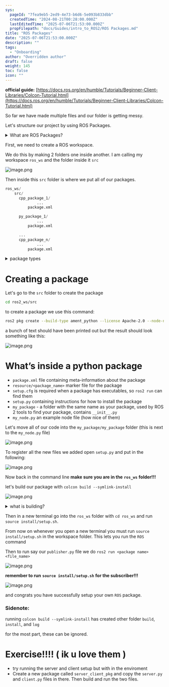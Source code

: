 ```yaml
---
sys:
  pageId: "7fea9eb5-2ed9-4e73-b6d6-5e093b833dbb"
  createdTime: "2024-08-21T00:28:00.000Z"
  lastEditedTime: "2025-07-06T21:53:00.000Z"
  propFilepath: "docs/Guides/intro_to_ROS2/ROS Packages.md"
title: "ROS Packages"
date: "2025-07-06T21:53:00.000Z"
description: ""
tags:
  - "Onboarding"
author: "Overridden author"
draft: false
weight: 145
toc: false
icon: ""
---
```


**official guide:** [https://docs.ros.org/en/humble/Tutorials/Beginner-Client-Libraries/Colcon-Tutorial.html](https://docs.ros.org/en/humble/Tutorials/Beginner-Client-Libraries/Colcon-Tutorial.html)

So far we have made multiple files and our folder is getting messy.

Let's structure our project by using ROS Packages.

<details>
      <summary>What are ROS Packages?</summary>
      ROS Packages are, as the name implies, packages of code that are highly sharable between ROS developers.
  </details>

First, we need to create a ROS workspace.

We do this by making 2 folders one inside another. I am calling my workspace `ros_ws` and the folder inside it `src`

![image.png](https://prod-files-secure.s3.us-west-2.amazonaws.com/d518164a-d88e-44d1-a4ee-3adb3bd8bce0/70706947-fd18-4537-a67b-e12946812d31/image.png?X-Amz-Algorithm=AWS4-HMAC-SHA256&X-Amz-Content-Sha256=UNSIGNED-PAYLOAD&X-Amz-Credential=ASIAZI2LB466T3N4TR6W%2F20250806%2Fus-west-2%2Fs3%2Faws4_request&X-Amz-Date=20250806T121858Z&X-Amz-Expires=3600&X-Amz-Security-Token=IQoJb3JpZ2luX2VjEDwaCXVzLXdlc3QtMiJHMEUCIHlXwnm99zkKtpWHQVmE3GOdl56Gx1JthUCeNpkBG3tuAiEA3wYf8E6oJ5QSSvCxSlhMD455LpWijJ%2FLNDKfU9%2BefOAq%2FwMIdRAAGgw2Mzc0MjMxODM4MDUiDFb7xdsdiZ2iCIDS1SrcA3MceLHB8q5WBIlGdj4scvOu75Q1%2F%2FuV0FWSpW5DMRC2%2FnPaUPlkv7IBIlG6eSQC4OYj5ooYgaO6VZz3X3HuYPOPGo3I1BtiqJD29scy0dUgDmXCRK2o0qpkd8MgrL4Cr7964p5xMSKHgMSMB7DWdCnrGe60BspmOC5CMj7MGZfiGH1K2sXmHI8b28agUeeD1xoLX%2FgZzyv0vKasW1hWI1p1A2qkSJUS21nh%2F%2BsZydI9HutqJfobm%2FzEkHY5Y6RUMD%2BRoIA0MadD759IuWUqRRjlpLMblkRWT774B28uu81QB12efOw9HJG9GG%2F%2B7xhIEPZxNtTu%2FlES6E%2F3cZDJogg7XrLBCPdViZdfsXYLaEELzuoubF4LjFWSYJlvnyS%2B%2FH6f02aqFsp4w4FQoLkQ4m5yiTav3SekoadWmEr08XrWqGZo7UIgC4FtVAsCnFwn6PIgm3ttzhb%2BB4cTb3u%2FsO4ysAiaP0BD9uxJd1UIPQXTK7v6b21UOlA7UElD5jViJdWQqg9WilN%2F5RyjPEUIZy%2B8bAZXu6f8U2WSRJsjmFOjyrSqOg%2Fv%2FgJPCfIPnXKW%2B3DNTR%2FtOJgJ%2BOtbbj73W8efYNS20n6%2BWL9a87wQa74p939%2B%2BazMnEA7JevXML6EzcQGOqUBZO5YwCfAq%2FzrzwtinlWRD%2Bnn8BUzFSCCg3FcRXMRaPzoeJ0zTfmWzK6H2CpVi5psJkcFIxoNXI%2BQ7Xcg3k8KP41VOGkSw1e2hUvT0iII%2BrrpTfhIt8Qy%2FME2XdsqENam%2FBc8b6CIufuoMq4uGBqCCZ7Oxkv5XRczAO4Hk%2BcZskr4O%2FEyEGKlFwjlLHtAejIkADQP3hiDWxeSs%2FVJnslR2Me4OdNS&X-Amz-Signature=742eef9e9b75ecf65b32e6203c1c9581ac2d8e9e67f31d416e74e958288b276f&X-Amz-SignedHeaders=host&x-amz-checksum-mode=ENABLED&x-id=GetObject)

Then inside this `src` folder is where we put all of our packages.

```python
ros_ws/
    src/
      cpp_package_1/
		      ...
          package.xml

      py_package_1/
		      ...
          package.xml

      ...
      cpp_package_n/
		      ...
          package.xml

```

<details>

<summary>package types</summary>

packages can be either `C++` or python.

the intern file structure is different for each but for this guide we will stick to creating python packages

</details>

# Creating a package

Let's go to the `src` folder to create the package

```bash
cd ros2_ws/src
```

to create a package we use this command:

```bash
ros2 pkg create --build-type ament_python --license Apache-2.0 --node-name my_node my_package
```

a bunch of text should have been printed out but the result should look something like this:

![image.png](https://prod-files-secure.s3.us-west-2.amazonaws.com/d518164a-d88e-44d1-a4ee-3adb3bd8bce0/e6cf1e3f-8512-4a3e-b131-079f800bf3e8/image.png?X-Amz-Algorithm=AWS4-HMAC-SHA256&X-Amz-Content-Sha256=UNSIGNED-PAYLOAD&X-Amz-Credential=ASIAZI2LB466T3N4TR6W%2F20250806%2Fus-west-2%2Fs3%2Faws4_request&X-Amz-Date=20250806T121858Z&X-Amz-Expires=3600&X-Amz-Security-Token=IQoJb3JpZ2luX2VjEDwaCXVzLXdlc3QtMiJHMEUCIHlXwnm99zkKtpWHQVmE3GOdl56Gx1JthUCeNpkBG3tuAiEA3wYf8E6oJ5QSSvCxSlhMD455LpWijJ%2FLNDKfU9%2BefOAq%2FwMIdRAAGgw2Mzc0MjMxODM4MDUiDFb7xdsdiZ2iCIDS1SrcA3MceLHB8q5WBIlGdj4scvOu75Q1%2F%2FuV0FWSpW5DMRC2%2FnPaUPlkv7IBIlG6eSQC4OYj5ooYgaO6VZz3X3HuYPOPGo3I1BtiqJD29scy0dUgDmXCRK2o0qpkd8MgrL4Cr7964p5xMSKHgMSMB7DWdCnrGe60BspmOC5CMj7MGZfiGH1K2sXmHI8b28agUeeD1xoLX%2FgZzyv0vKasW1hWI1p1A2qkSJUS21nh%2F%2BsZydI9HutqJfobm%2FzEkHY5Y6RUMD%2BRoIA0MadD759IuWUqRRjlpLMblkRWT774B28uu81QB12efOw9HJG9GG%2F%2B7xhIEPZxNtTu%2FlES6E%2F3cZDJogg7XrLBCPdViZdfsXYLaEELzuoubF4LjFWSYJlvnyS%2B%2FH6f02aqFsp4w4FQoLkQ4m5yiTav3SekoadWmEr08XrWqGZo7UIgC4FtVAsCnFwn6PIgm3ttzhb%2BB4cTb3u%2FsO4ysAiaP0BD9uxJd1UIPQXTK7v6b21UOlA7UElD5jViJdWQqg9WilN%2F5RyjPEUIZy%2B8bAZXu6f8U2WSRJsjmFOjyrSqOg%2Fv%2FgJPCfIPnXKW%2B3DNTR%2FtOJgJ%2BOtbbj73W8efYNS20n6%2BWL9a87wQa74p939%2B%2BazMnEA7JevXML6EzcQGOqUBZO5YwCfAq%2FzrzwtinlWRD%2Bnn8BUzFSCCg3FcRXMRaPzoeJ0zTfmWzK6H2CpVi5psJkcFIxoNXI%2BQ7Xcg3k8KP41VOGkSw1e2hUvT0iII%2BrrpTfhIt8Qy%2FME2XdsqENam%2FBc8b6CIufuoMq4uGBqCCZ7Oxkv5XRczAO4Hk%2BcZskr4O%2FEyEGKlFwjlLHtAejIkADQP3hiDWxeSs%2FVJnslR2Me4OdNS&X-Amz-Signature=1a18b8bf774993820a3115c2846597453c6f1298028eadb0486f95313ee7a12a&X-Amz-SignedHeaders=host&x-amz-checksum-mode=ENABLED&x-id=GetObject)

# What’s inside a python package

- `package.xml` file containing meta-information about the package
- `resource/<package_name>` marker file for the package
- `setup.cfg` is required when a package has executables, so `ros2 run` can find them
- `setup.py` containing instructions for how to install the package
- `my_package` - a folder with the same name as your package, used by ROS 2 tools to find your package, contains `__init__.py`
- `my_node.py` an example node file (how nice of them)

Let's move all of our code into the `my_package/my_package` folder (this is next to the `my_node.py` file)

![image.png](https://prod-files-secure.s3.us-west-2.amazonaws.com/d518164a-d88e-44d1-a4ee-3adb3bd8bce0/9ce58f11-0da9-4d3e-b86d-506a9685d378/image.png?X-Amz-Algorithm=AWS4-HMAC-SHA256&X-Amz-Content-Sha256=UNSIGNED-PAYLOAD&X-Amz-Credential=ASIAZI2LB466T3N4TR6W%2F20250806%2Fus-west-2%2Fs3%2Faws4_request&X-Amz-Date=20250806T121858Z&X-Amz-Expires=3600&X-Amz-Security-Token=IQoJb3JpZ2luX2VjEDwaCXVzLXdlc3QtMiJHMEUCIHlXwnm99zkKtpWHQVmE3GOdl56Gx1JthUCeNpkBG3tuAiEA3wYf8E6oJ5QSSvCxSlhMD455LpWijJ%2FLNDKfU9%2BefOAq%2FwMIdRAAGgw2Mzc0MjMxODM4MDUiDFb7xdsdiZ2iCIDS1SrcA3MceLHB8q5WBIlGdj4scvOu75Q1%2F%2FuV0FWSpW5DMRC2%2FnPaUPlkv7IBIlG6eSQC4OYj5ooYgaO6VZz3X3HuYPOPGo3I1BtiqJD29scy0dUgDmXCRK2o0qpkd8MgrL4Cr7964p5xMSKHgMSMB7DWdCnrGe60BspmOC5CMj7MGZfiGH1K2sXmHI8b28agUeeD1xoLX%2FgZzyv0vKasW1hWI1p1A2qkSJUS21nh%2F%2BsZydI9HutqJfobm%2FzEkHY5Y6RUMD%2BRoIA0MadD759IuWUqRRjlpLMblkRWT774B28uu81QB12efOw9HJG9GG%2F%2B7xhIEPZxNtTu%2FlES6E%2F3cZDJogg7XrLBCPdViZdfsXYLaEELzuoubF4LjFWSYJlvnyS%2B%2FH6f02aqFsp4w4FQoLkQ4m5yiTav3SekoadWmEr08XrWqGZo7UIgC4FtVAsCnFwn6PIgm3ttzhb%2BB4cTb3u%2FsO4ysAiaP0BD9uxJd1UIPQXTK7v6b21UOlA7UElD5jViJdWQqg9WilN%2F5RyjPEUIZy%2B8bAZXu6f8U2WSRJsjmFOjyrSqOg%2Fv%2FgJPCfIPnXKW%2B3DNTR%2FtOJgJ%2BOtbbj73W8efYNS20n6%2BWL9a87wQa74p939%2B%2BazMnEA7JevXML6EzcQGOqUBZO5YwCfAq%2FzrzwtinlWRD%2Bnn8BUzFSCCg3FcRXMRaPzoeJ0zTfmWzK6H2CpVi5psJkcFIxoNXI%2BQ7Xcg3k8KP41VOGkSw1e2hUvT0iII%2BrrpTfhIt8Qy%2FME2XdsqENam%2FBc8b6CIufuoMq4uGBqCCZ7Oxkv5XRczAO4Hk%2BcZskr4O%2FEyEGKlFwjlLHtAejIkADQP3hiDWxeSs%2FVJnslR2Me4OdNS&X-Amz-Signature=29e927b70d4a166103f96b1df643e52d9c33808364d70c1a43c15b44588b304f&X-Amz-SignedHeaders=host&x-amz-checksum-mode=ENABLED&x-id=GetObject)

To register all the new files we added open `setup.py` and put in the following:

![image.png](https://prod-files-secure.s3.us-west-2.amazonaws.com/d518164a-d88e-44d1-a4ee-3adb3bd8bce0/1cd7c262-4cae-4496-9d75-c178537d24a2/image.png?X-Amz-Algorithm=AWS4-HMAC-SHA256&X-Amz-Content-Sha256=UNSIGNED-PAYLOAD&X-Amz-Credential=ASIAZI2LB466T3N4TR6W%2F20250806%2Fus-west-2%2Fs3%2Faws4_request&X-Amz-Date=20250806T121858Z&X-Amz-Expires=3600&X-Amz-Security-Token=IQoJb3JpZ2luX2VjEDwaCXVzLXdlc3QtMiJHMEUCIHlXwnm99zkKtpWHQVmE3GOdl56Gx1JthUCeNpkBG3tuAiEA3wYf8E6oJ5QSSvCxSlhMD455LpWijJ%2FLNDKfU9%2BefOAq%2FwMIdRAAGgw2Mzc0MjMxODM4MDUiDFb7xdsdiZ2iCIDS1SrcA3MceLHB8q5WBIlGdj4scvOu75Q1%2F%2FuV0FWSpW5DMRC2%2FnPaUPlkv7IBIlG6eSQC4OYj5ooYgaO6VZz3X3HuYPOPGo3I1BtiqJD29scy0dUgDmXCRK2o0qpkd8MgrL4Cr7964p5xMSKHgMSMB7DWdCnrGe60BspmOC5CMj7MGZfiGH1K2sXmHI8b28agUeeD1xoLX%2FgZzyv0vKasW1hWI1p1A2qkSJUS21nh%2F%2BsZydI9HutqJfobm%2FzEkHY5Y6RUMD%2BRoIA0MadD759IuWUqRRjlpLMblkRWT774B28uu81QB12efOw9HJG9GG%2F%2B7xhIEPZxNtTu%2FlES6E%2F3cZDJogg7XrLBCPdViZdfsXYLaEELzuoubF4LjFWSYJlvnyS%2B%2FH6f02aqFsp4w4FQoLkQ4m5yiTav3SekoadWmEr08XrWqGZo7UIgC4FtVAsCnFwn6PIgm3ttzhb%2BB4cTb3u%2FsO4ysAiaP0BD9uxJd1UIPQXTK7v6b21UOlA7UElD5jViJdWQqg9WilN%2F5RyjPEUIZy%2B8bAZXu6f8U2WSRJsjmFOjyrSqOg%2Fv%2FgJPCfIPnXKW%2B3DNTR%2FtOJgJ%2BOtbbj73W8efYNS20n6%2BWL9a87wQa74p939%2B%2BazMnEA7JevXML6EzcQGOqUBZO5YwCfAq%2FzrzwtinlWRD%2Bnn8BUzFSCCg3FcRXMRaPzoeJ0zTfmWzK6H2CpVi5psJkcFIxoNXI%2BQ7Xcg3k8KP41VOGkSw1e2hUvT0iII%2BrrpTfhIt8Qy%2FME2XdsqENam%2FBc8b6CIufuoMq4uGBqCCZ7Oxkv5XRczAO4Hk%2BcZskr4O%2FEyEGKlFwjlLHtAejIkADQP3hiDWxeSs%2FVJnslR2Me4OdNS&X-Amz-Signature=c2b2bc8ce38e7c5ef7bd777be619c78a38dbde19f99169cc8ef0a5e30a362152&X-Amz-SignedHeaders=host&x-amz-checksum-mode=ENABLED&x-id=GetObject)

Now back in the command line **make sure you are in the** **`ros_ws`** **folder!!!**

let's build our package with `colcon build --symlink-install`

![image.png](https://prod-files-secure.s3.us-west-2.amazonaws.com/d518164a-d88e-44d1-a4ee-3adb3bd8bce0/2f2a0d27-b173-48fd-b189-5f5c0ce65619/image.png?X-Amz-Algorithm=AWS4-HMAC-SHA256&X-Amz-Content-Sha256=UNSIGNED-PAYLOAD&X-Amz-Credential=ASIAZI2LB466T3N4TR6W%2F20250806%2Fus-west-2%2Fs3%2Faws4_request&X-Amz-Date=20250806T121858Z&X-Amz-Expires=3600&X-Amz-Security-Token=IQoJb3JpZ2luX2VjEDwaCXVzLXdlc3QtMiJHMEUCIHlXwnm99zkKtpWHQVmE3GOdl56Gx1JthUCeNpkBG3tuAiEA3wYf8E6oJ5QSSvCxSlhMD455LpWijJ%2FLNDKfU9%2BefOAq%2FwMIdRAAGgw2Mzc0MjMxODM4MDUiDFb7xdsdiZ2iCIDS1SrcA3MceLHB8q5WBIlGdj4scvOu75Q1%2F%2FuV0FWSpW5DMRC2%2FnPaUPlkv7IBIlG6eSQC4OYj5ooYgaO6VZz3X3HuYPOPGo3I1BtiqJD29scy0dUgDmXCRK2o0qpkd8MgrL4Cr7964p5xMSKHgMSMB7DWdCnrGe60BspmOC5CMj7MGZfiGH1K2sXmHI8b28agUeeD1xoLX%2FgZzyv0vKasW1hWI1p1A2qkSJUS21nh%2F%2BsZydI9HutqJfobm%2FzEkHY5Y6RUMD%2BRoIA0MadD759IuWUqRRjlpLMblkRWT774B28uu81QB12efOw9HJG9GG%2F%2B7xhIEPZxNtTu%2FlES6E%2F3cZDJogg7XrLBCPdViZdfsXYLaEELzuoubF4LjFWSYJlvnyS%2B%2FH6f02aqFsp4w4FQoLkQ4m5yiTav3SekoadWmEr08XrWqGZo7UIgC4FtVAsCnFwn6PIgm3ttzhb%2BB4cTb3u%2FsO4ysAiaP0BD9uxJd1UIPQXTK7v6b21UOlA7UElD5jViJdWQqg9WilN%2F5RyjPEUIZy%2B8bAZXu6f8U2WSRJsjmFOjyrSqOg%2Fv%2FgJPCfIPnXKW%2B3DNTR%2FtOJgJ%2BOtbbj73W8efYNS20n6%2BWL9a87wQa74p939%2B%2BazMnEA7JevXML6EzcQGOqUBZO5YwCfAq%2FzrzwtinlWRD%2Bnn8BUzFSCCg3FcRXMRaPzoeJ0zTfmWzK6H2CpVi5psJkcFIxoNXI%2BQ7Xcg3k8KP41VOGkSw1e2hUvT0iII%2BrrpTfhIt8Qy%2FME2XdsqENam%2FBc8b6CIufuoMq4uGBqCCZ7Oxkv5XRczAO4Hk%2BcZskr4O%2FEyEGKlFwjlLHtAejIkADQP3hiDWxeSs%2FVJnslR2Me4OdNS&X-Amz-Signature=7f57a157d4924e84a735208dc25ea4f1770713ca0cb0ee138fa7a0f4fcb5e09e&X-Amz-SignedHeaders=host&x-amz-checksum-mode=ENABLED&x-id=GetObject)

<details>

<summary>what is building?</summary>

if you are a CS major at Rose-Hulman you will learn the answer to this in CSSE132

but TLDR; is it combines all the code files into one program that can be run easily 

</details>

Then in a new terminal go into the `ros_ws` folder with `cd ros_ws` and run `source install/setup.sh`. 

From now on whenever you open a new terminal you must run `source install/setup.sh` in the workspace folder. This lets you run the `ROS` command

Then to run say our `publisher.py` file we do `ros2 run <package name> <file_name>`

![image.png](https://prod-files-secure.s3.us-west-2.amazonaws.com/d518164a-d88e-44d1-a4ee-3adb3bd8bce0/4f4b1219-3a44-4632-aa0a-ce3471699f59/image.png?X-Amz-Algorithm=AWS4-HMAC-SHA256&X-Amz-Content-Sha256=UNSIGNED-PAYLOAD&X-Amz-Credential=ASIAZI2LB466T3N4TR6W%2F20250806%2Fus-west-2%2Fs3%2Faws4_request&X-Amz-Date=20250806T121858Z&X-Amz-Expires=3600&X-Amz-Security-Token=IQoJb3JpZ2luX2VjEDwaCXVzLXdlc3QtMiJHMEUCIHlXwnm99zkKtpWHQVmE3GOdl56Gx1JthUCeNpkBG3tuAiEA3wYf8E6oJ5QSSvCxSlhMD455LpWijJ%2FLNDKfU9%2BefOAq%2FwMIdRAAGgw2Mzc0MjMxODM4MDUiDFb7xdsdiZ2iCIDS1SrcA3MceLHB8q5WBIlGdj4scvOu75Q1%2F%2FuV0FWSpW5DMRC2%2FnPaUPlkv7IBIlG6eSQC4OYj5ooYgaO6VZz3X3HuYPOPGo3I1BtiqJD29scy0dUgDmXCRK2o0qpkd8MgrL4Cr7964p5xMSKHgMSMB7DWdCnrGe60BspmOC5CMj7MGZfiGH1K2sXmHI8b28agUeeD1xoLX%2FgZzyv0vKasW1hWI1p1A2qkSJUS21nh%2F%2BsZydI9HutqJfobm%2FzEkHY5Y6RUMD%2BRoIA0MadD759IuWUqRRjlpLMblkRWT774B28uu81QB12efOw9HJG9GG%2F%2B7xhIEPZxNtTu%2FlES6E%2F3cZDJogg7XrLBCPdViZdfsXYLaEELzuoubF4LjFWSYJlvnyS%2B%2FH6f02aqFsp4w4FQoLkQ4m5yiTav3SekoadWmEr08XrWqGZo7UIgC4FtVAsCnFwn6PIgm3ttzhb%2BB4cTb3u%2FsO4ysAiaP0BD9uxJd1UIPQXTK7v6b21UOlA7UElD5jViJdWQqg9WilN%2F5RyjPEUIZy%2B8bAZXu6f8U2WSRJsjmFOjyrSqOg%2Fv%2FgJPCfIPnXKW%2B3DNTR%2FtOJgJ%2BOtbbj73W8efYNS20n6%2BWL9a87wQa74p939%2B%2BazMnEA7JevXML6EzcQGOqUBZO5YwCfAq%2FzrzwtinlWRD%2Bnn8BUzFSCCg3FcRXMRaPzoeJ0zTfmWzK6H2CpVi5psJkcFIxoNXI%2BQ7Xcg3k8KP41VOGkSw1e2hUvT0iII%2BrrpTfhIt8Qy%2FME2XdsqENam%2FBc8b6CIufuoMq4uGBqCCZ7Oxkv5XRczAO4Hk%2BcZskr4O%2FEyEGKlFwjlLHtAejIkADQP3hiDWxeSs%2FVJnslR2Me4OdNS&X-Amz-Signature=95f24f5e5f802c1a403ea30dab0611ef6280e6c4fad6eb696f138afbb7edf6cc&X-Amz-SignedHeaders=host&x-amz-checksum-mode=ENABLED&x-id=GetObject)

**remember to run** **`source install/setup.sh`** **for the subscriber!!!**

![image.png](https://prod-files-secure.s3.us-west-2.amazonaws.com/d518164a-d88e-44d1-a4ee-3adb3bd8bce0/02121119-dad4-49ec-8356-c956108b4243/image.png?X-Amz-Algorithm=AWS4-HMAC-SHA256&X-Amz-Content-Sha256=UNSIGNED-PAYLOAD&X-Amz-Credential=ASIAZI2LB466T3N4TR6W%2F20250806%2Fus-west-2%2Fs3%2Faws4_request&X-Amz-Date=20250806T121858Z&X-Amz-Expires=3600&X-Amz-Security-Token=IQoJb3JpZ2luX2VjEDwaCXVzLXdlc3QtMiJHMEUCIHlXwnm99zkKtpWHQVmE3GOdl56Gx1JthUCeNpkBG3tuAiEA3wYf8E6oJ5QSSvCxSlhMD455LpWijJ%2FLNDKfU9%2BefOAq%2FwMIdRAAGgw2Mzc0MjMxODM4MDUiDFb7xdsdiZ2iCIDS1SrcA3MceLHB8q5WBIlGdj4scvOu75Q1%2F%2FuV0FWSpW5DMRC2%2FnPaUPlkv7IBIlG6eSQC4OYj5ooYgaO6VZz3X3HuYPOPGo3I1BtiqJD29scy0dUgDmXCRK2o0qpkd8MgrL4Cr7964p5xMSKHgMSMB7DWdCnrGe60BspmOC5CMj7MGZfiGH1K2sXmHI8b28agUeeD1xoLX%2FgZzyv0vKasW1hWI1p1A2qkSJUS21nh%2F%2BsZydI9HutqJfobm%2FzEkHY5Y6RUMD%2BRoIA0MadD759IuWUqRRjlpLMblkRWT774B28uu81QB12efOw9HJG9GG%2F%2B7xhIEPZxNtTu%2FlES6E%2F3cZDJogg7XrLBCPdViZdfsXYLaEELzuoubF4LjFWSYJlvnyS%2B%2FH6f02aqFsp4w4FQoLkQ4m5yiTav3SekoadWmEr08XrWqGZo7UIgC4FtVAsCnFwn6PIgm3ttzhb%2BB4cTb3u%2FsO4ysAiaP0BD9uxJd1UIPQXTK7v6b21UOlA7UElD5jViJdWQqg9WilN%2F5RyjPEUIZy%2B8bAZXu6f8U2WSRJsjmFOjyrSqOg%2Fv%2FgJPCfIPnXKW%2B3DNTR%2FtOJgJ%2BOtbbj73W8efYNS20n6%2BWL9a87wQa74p939%2B%2BazMnEA7JevXML6EzcQGOqUBZO5YwCfAq%2FzrzwtinlWRD%2Bnn8BUzFSCCg3FcRXMRaPzoeJ0zTfmWzK6H2CpVi5psJkcFIxoNXI%2BQ7Xcg3k8KP41VOGkSw1e2hUvT0iII%2BrrpTfhIt8Qy%2FME2XdsqENam%2FBc8b6CIufuoMq4uGBqCCZ7Oxkv5XRczAO4Hk%2BcZskr4O%2FEyEGKlFwjlLHtAejIkADQP3hiDWxeSs%2FVJnslR2Me4OdNS&X-Amz-Signature=135414edf9f4cb2f8153c5522ba5589e38e1ffa376264e85995976a6b38d3b99&X-Amz-SignedHeaders=host&x-amz-checksum-mode=ENABLED&x-id=GetObject)

and congrats you have successfully setup your own `ROS` package.

### Sidenote:

running `colcon build --symlink-install` has created other folder `build`, `install`, and `log`

for the most part, these can be ignored.

# Exercise!!!! ( ik u love them )

- try running the server and client setup but with in the enviroment
- Create a new package called `server_client_pkg` and copy the `server.py` and `client.py` files in there. Then build and run the two files.

